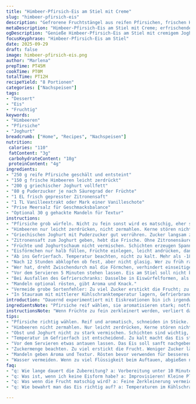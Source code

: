 ```yaml
---
title: "Himbeer-Pfirsich-Eis am Stiel mit Creme"
slug: "himbeer-pfirsich-eis"
description: "Gefrorene Fruchtstängel aus reifen Pfirsichen, frischen Himbeeren und einer cremigen Basis. Die Variation nutzt statt Sahne griechischen Joghurt für eine leichte, säuerliche Note, die das Fruchtaroma belebt. Das langsame Einfrieren bringt die Textur zum Knacken, während die Farbe der Beeren intensiv bleibt. Keine Maschine nötig, aber Geduld und Gefühl. Die Balance der Zutaten sorgt für angenehme Süße und Frische. Eine Alternative zu Sahne bietet Kokosmilch, falls vegane Variante gewünscht. Die Vorbereitung schult die Wahrnehmung der Gefriertemperatur, ohne dass die Mischung kristallisiert. Kleine Fehler in der Fruchtmenge fallen nicht sofort ins Gewicht, so flexibel im Alltag einsetzbar."
metaDescription: "Himbeer-Pfirsich-Eis am Stiel mit Creme; erfrischende Kombination aus Früchten und Joghurt, einfach herzustellen und ideal für heiße Tage"
ogDescription: "Genieße Himbeer-Pfirsich-Eis am Stiel mit cremigem Joghurt. Leicht zuzubereiten, ideal für den Sommer, perfekt für fruchtige Erfrischung."
focusKeyphrase: "Himbeer-Pfirsich-Eis am Stiel"
date: 2025-09-29
draft: false
image: himbeer-pfirsich-eis.png
author: "Marlena"
prepTime: PT45M
cookTime: PT0M
totalTime: PT12H
recipeYield: "8 Portionen"
categories: ["Nachspeisen"]
tags:
- "Dessert"
- "Eis"
- "Fruchtig"
keywords:
- "Himbeeren"
- "Pfirsiche"
- "Joghurt"
breadcrumb: ["Home", "Recipes", "Nachspeisen"]
nutrition: 
 calories: "110"
 fatContent: "3g"
 carbohydrateContent: "18g"
 proteinContent: "4g"
ingredients:
- "250 g reife Pfirsiche geschält und entsteint"
- "150 g frische Himbeeren leicht zerdrückt"
- "200 g griechischer Joghurt vollfett"
- "80 g Puderzucker je nach Säuregrad der Früchte"
- "1 EL frisch gepresster Zitronensaft"
- "1 TL Vanilleextrakt oder Mark einer Vanilleschote"
- "Prise Meersalz für Geschmacksbalance"
- "Optional 30 g gehackte Mandeln für Textur"
instructions:
- "Pfirsiche grob würfeln. Nicht zu fein sonst wird es matschig, eher stückig. Der frische Duft gibt mir das Signal, dass sie reif genug sind."
- "Himbeeren nur leicht zerdrücken, nicht zermahlen. Kerne stören nicht, sorgen für bissige Überraschungen."
- "Griechischen Joghurt mit Puderzucker gut verrühren. Zucker langsam zugeben, um Klümpchen zu vermeiden. Vanille und Salz rein, abschmecken."
- "Zitronensaft zum Joghurt geben, hebt die Frische. Ohne Zitronensäure wird das Ganze verschleiert, wirkt flach."
- "Früchte und Joghurtschaum nicht vermischen. Schichten erzeugen Spannung im Mund. Also zuerst Joghurt, dann Früchte"
- "Eisförmchen nur halb füllen, Früchte einlegen, leicht andrücken, dann Auffüllen. Stiele rein, fest im Sitz sitzen lassen."
- "Ab ins Gefrierfach. Temperatur beachten, nicht zu kalt. Mehr als -18°C wird die Textur steinhart, schwer beißen."
- "Nach 12 Stunden abklopfen ob fest, aber nicht glasig. Wer zu früh rausnimmt, hat Wasserbomben, nicht genießbar."
- "Wer hat, dreht Zwischendurch mal die Förmchen, verhindert einseitiges Einfrieren, besseres Mundgefühl."
- "Vor dem Servieren 5 Minuten stehen lassen. Eis am Stiel soll nicht brechen beim Abbeißen, sondern sanft nachgeben."
- "Bei Ausfallen des Gefrierschranks: Dasselbe in Eiswürfelformen, als Dessert im Glas."
- "Mandeln optional rösten, gibt Aroma und Knack."
- "Vermeide grobe Sortenfehler: Zu viel Zucker erstickt die Frucht; zu wenig macht pampig."
- "In Stauraum mit mittlerer Kühlschranktemperatur lagern, Gefrierbrand durch Luft ausschließen."
introduction: "Dauernd experimentiert mit Eiskreationen bin ich irgendwann auf diese Kombination gestoßen. Pfirsiche, Himbeeren und cremiger Joghurt. Mehr als Sahne ist nicht nötig um die Textur samtig zu machen. Der Trick: kein Übermixen. Zuletzt zu lange gerührt, dann wurde es wässrig. Die fruchtigen Komponenten bleiben als Stücke erhalten, das sorgt für mehr Spaß beim Essen. Statt Sahne probierte ich griechischen Joghurt – der bringt eine dezente Säure rein, die das Ganze auflockert. Man muss die Konsistenz im Gefrierfach im Blick behalten; wer’s zu schnell macht, landet bei Eiskristallen statt cremigem Genuss. Die Farbe der Himbeeren verblasst nicht sofort. Kleine Tippfehler in der Zuckermenge habe ich durch schnelles Korrigieren auf der Zunge gespürt. Nach mehreren Versuchen die Mengen angepasst – weniger Zucker, mehr Frucht. Man braucht keine Profi-Ausrüstung. Eismaschine ist überbewertet. Zeit und Auge reichen. Vorbereitung dauert keine 10 Minuten. Die restliche Zeit? Abwarten und hoffen, dass die Konsistenz stimmt."
ingredientsNote: "Pfirsiche reif wählen, sie aromatisieren stark; notfalls Dose ohne Zucker als Ersatz nehmen, dann Zuckermenge evtl. reduzieren. Himbeeren frisch oder tiefgekühlt, auftauen und gut abtropfen lassen; zu viel Flüssigkeit macht matschig. Griechischer Joghurt kickt beim Geschmack, kann durch Kokosjoghurt ersetzt werden für vegane Variante, hierbei weniger Zitronensaft nutzen. Puderzucker vorsichtig dosieren, besser nachsüßen. Vanille sorgt für Tiefe, beim Extrakt auf Qualität achten, billiger Vanillezucker verändert Geschmack. Salz ungewöhnlich, aber macht die Süße runder. Mandeln optional für Biss, gut geröstet entfalten sie Aroma. Eisform am besten aus Silikon – leichtes Lösen garantiert. Keine Metallformen, kleben gern fest."
instructionsNote: "Wenn Früchte zu fein zerkleinert werden, verliert das Eis seine Struktur und wird matschig. Lieber einige größere Stücke lassen. Die Schichtung verhindert Vermischen und sorgt für optischen Reiz. Nicht zu viel Joghurt, sonst friert es zu hart. Joghurt vorher leicht mit Puderzucker und Zitronensaft aromatisieren, damit keine Gleichförmigkeit entsteht. Nach dem Einfüllen Stiel sofort fixieren, sonst kippt er schief. Gefrierfachtemperatur wesentlich: Zu kalt friert Wasser kristallin, kein Cremig. Zu warm bleiben Eiskristalle am Rand, wird zu weich. Je öfter man die Förmchen dreht in den ersten Stunden, desto gleichmäßiger die Struktur. Am besten eine Vorhangtechnik: 5 Std. stehend, dann drehen, dann nochmal 5-7 Std. zum Festwerden. Vor dem Servieren antauen lassen, dann lässt sich das Eis sauber abbeißen – bricht sonst kaputt. Wer experimentiert, kombiniert auch mit Kräutern wie Minze, ergibt frische unerwartete Note. Aromen nicht überdecken – das mache ich manchmal, mit zu viel Vanille oder Zucker."
tips:
- "Pfirsiche richtig wählen. Reif und aromatisch, schneiden in Stücke. Zu fein machen bringt matschige Textur. Das Aroma ist wichtig. Frisch ist besser."
- "Himbeeren nicht zermahlen. Nur leicht zerdrücken, Kerne stören nicht. Sie geben Überraschung im Biss. Optisch macht die Schichtung das Dessert spannender, nicht vermischen."
- "Obst und Joghurt nicht zu stark vermischen. Schichten sind wichtig, damit ihre Struktur bleibt. Eisticks nach dem Einfüllen sofort fixieren. So stehen sie gerade."
- "Temperatur im Gefrierfach ist entscheidend. Zu kalt macht das Eis steinhart. Eiskristalle bei zu warmer Temperatur, alles geht verloren. Zeit ist da wichtig."
- "Vor dem Servieren etwas antauen lassen. Das Eis soll sanft nachgeben. So gibt es keinen Bruch, der Nervt. Gemüse und Kräuter? Experimentieren!"
- "Zuckermenge beachten. Zu viel erstickt die Frucht. Weniger Zucker lässt die Aromen strahlen. Zutaten anpassen. Jeder küche ist anders."
- "Mandeln geben Aroma und Textur. Rösten bevor verwenden für besseres Geschmackserlebnis. In Silikonformen friert das Eis gleichmäßiger ein."
- "Wasser vermeiden. Wenn zu viel Flüssigkeit beim Auftauen, abgießen nicht vergessen. Dann bleibt das Eis knackig. Das Auge auf die Konsistenz halten."
faq:
- "q: Wie lange dauert die Zubereitung? a: Vorbereitung unter 10 Minuten. Gefrieren braucht 12 Stunden. Das Geduldsspiel ist notwendig, um Konsistenz zu erreichen."
- "q: Was ist, wenn ich keine Eisform habe? a: Improvisieren! Kleine Plastikbecher oder flache Behälter. Holzstäbchen reinstecken, dann gefrieren. Klappt auch!"
- "q: Was wenn die Frucht matschig wird? a: Feine Zerkleinerung vermeiden. Das Eis verliert Struktur. Größere Stücke lassen geben mehr Biss und machen Spaß beim Essen."
- "q: Wie bewahrt man das Eis richtig auf? a: Temperaturen im Kühlschrank berücksichtigen. Lange Lagerung vermeiden. Lagern ohne Luftkontakt ist wichtig für die Frische."

---
```

